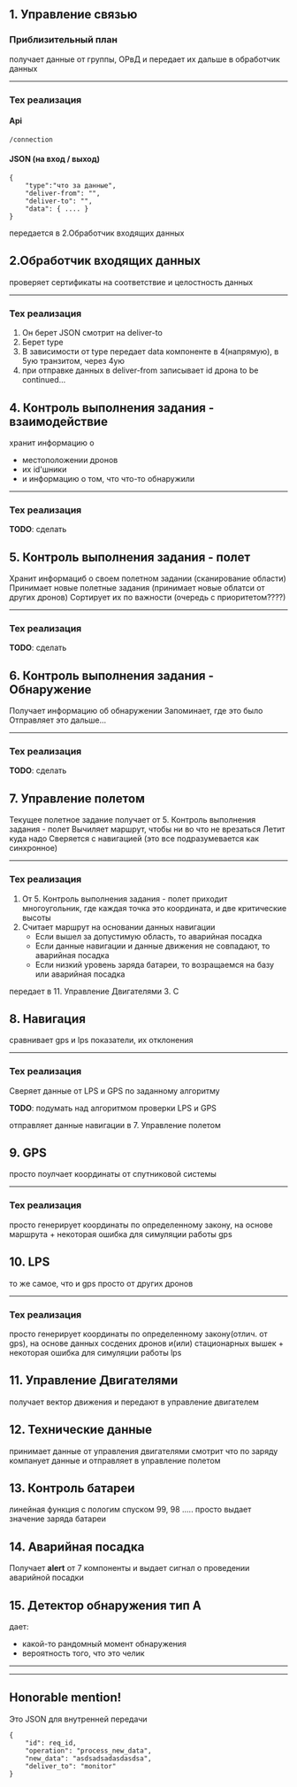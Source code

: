 
## 1. Управление связью
### Приблизительный план
получает данные от группы, ОРвД и передает их дальше в обработчик данных
_______
### Тех реализация
#### Api
```
/connection
```
#### JSON (на вход / выход)
```
{
    "type":"что за данные",
    "deliver-from": "",
    "deliver-to": "",
    "data": { .... } 
}
```

передается в 2.Обработчик входящих данных



## 2.Обработчик входящих данных
проверяет сертификаты на соответствие и целостность данных
_______
### Тех реализация
1. Он берет JSON смотрит на deliver-to
2. Берет type
3. В зависимости от type передает data компоненте в 4(напрямую), в 5ую транзитом, через 4ую
4. при отправке данных в deliver-from записывает id дрона
to be continued...
 

## 4. Контроль выполнения задания - взаимодействие
хранит информацию о 
- местоположении дронов
- их id'шники
- и информацию о том, что что-то обнаружили

_______
### Тех реализация
__TODO__: сделать 


## 5. Контроль выполнения задания - полет
Хранит информациб о своем полетном задании (сканирование области)
Принимает новые полетные задания (принимает новые облатси от других дронов)
Сортирует их по важности (очередь с приоритетом????)
_______
### Тех реализация
__TODO__: сделать 

## 6. Контроль выполнения задания - Обнаружение
Получает информацию об обнаружении
Запоминает, где это было
Отправляет это дальше...

_______
### Тех реализация
__TODO__: сделать 

## 7. Управление полетом
Текущее полетное задание получает от 5. Контроль выполнения задания - полет
Вычиляет маршрут, чтобы ни во что не врезаться
Летит куда надо
Сверяется с навигацией
(это все подразумевается как синхронное)

_______
### Тех реализация
1. От 5. Контроль выполнения задания - полет приходит многоугольник, где каждая точка это координата, и две критические высоты
2. Считает маршрут на основании данных навигации
    - Если вышел за допустимую область, то аварийная посадка
    - Если данные навигации и данные движения не совпадают, то аварийная посадка
    - Если низкий уровень заряда батареи, то возращаемся на базу или аварийная посадка


 передает в 11. Управление Двигателями 
3. С


## 8. Навигация
сравнивает gps и lps показатели, их отклонения
_______
### Тех реализация
Cверяет данные от LPS и GPS по заданному алгоритму

__TODO__: подумать над алгоритмом проверки LPS и GPS

отправляет данные навигации в 7. Управление полетом


## 9. GPS
просто поулчает координаты от спутниковой системы
_______
### Тех реализация
просто генерирует координаты по определенному закону, на основе маршрута
\+ некоторая ошибка для симуляции работы gps

## 10. LPS
то же самое, что и gps просто от других дронов
_______
### Тех реализация
просто генерирует координаты по определенному закону(отлич. от gps), на основе данных сосдених дронов и(или) стационарных вышек
\+ некоторая ошибка для симуляции работы lps

## 11. Управление Двигателями 
получает вектор движения и передают в управление двигателем


## 12. Технические данные
принимает данные от управления двигателями
смотрит что по заряду
компанует данные и отправляет в управление полетом

## 13. Контроль батареи
линейная функция с пологим спуском
99, 98 ..... 
просто выдает значение заряда батареи

## 14. Аварийная посадка
Получает **alert** от 7 компоненты и выдает сигнал о проведении аварийной посадки

## 15. Детектор обнаружения тип А
дает:
- какой-то рандомный момент обнаружения
- вероятность того, что это челик


-------------
-------------------
## Honorable mention!
Это JSON для внутренней передачи 
```
{
    "id": req_id,
    "operation": "process_new_data",
    "new_data": "asdsadsadasdasdsa",            
    "deliver_to": "monitor"
}
```
